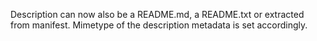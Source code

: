 Description can now also be a README.md, a README.txt or extracted from manifest. Mimetype of the description metadata is set accordingly.
